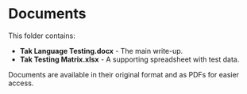 # Documents

This folder contains:

- **Tak Language Testing.docx** - The main write-up.
- **Tak Testing Matrix.xlsx** - A supporting spreadsheet with test data.

Documents are available in their original format and as PDFs for easier access.
